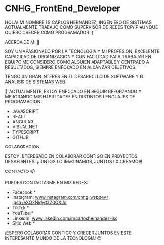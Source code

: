 # CNHG_FrontEnd_Developer

HOLA! MI NOMBRE ES CARLOS HERNANDEZ, INGENIERO DE SISTEMAS 
ACTUALMENTE TRABAJO COMO SUPERVISOR DE REDES TCP/IP AUNQUE QUIERO CRECER COMO PROGRAMADOR ;)

ACERCA DE MI 👀

 SOY UN APASIONADO POR LA TECNOLOGIA Y MI PROFESION, EXCELENTE CAPACIDAD DE ORGANIZACION Y CON FACILIDAD PARA TRABAJAR EN EQUIPO
 ME CONSIDERO COMO ALGUIEN ADAPTABLE Y CENTRADO A RESULTADOS, SIEMPRE ENFOCADO EN ALCANZAR OBJETIVOS.

 TENGO UN GRAN INTERES EN EL DESARROLLO DE SOFTWARE Y EL ANALISIS DE SISTEMAS WEB.

 🌱 ACTUALMENTE, ESTOY ENFOCADO EN SEGUIR REFORZANDO Y MEJORANDO MIS HABILIDADES EN DISTINTOS LENGUAJES DE PROGRAMACION:


- JAVASCRIPT
- REACT
- ANGULAR
- VISUAL.NET
- TYPESCRIPT
- GITHUB 

COLABORACION *-*

 ESTOY INTERESADO EN COLABORAR CONTIGO EN PROYECTOS DESAFIANTES. ¡JUNTOS LO IMAGINAMOS, JUNTOS LO CREAMOS!

CONTACTO 📫

 PUEDES CONTACTARME EN MIS REDES:

 - Facebook *
 - Instagram: www.instagram.com/cnhg_webdev?igsh=eXQ2NjdydGZ0OXJo
 - TikTok *
 - YouTube *
 - LinkedIn:  www.linkedin.com/in/carloshernandez-isc
 - Sitio Web *

¡ESPERO COLABORAR CONTIGO Y CRECER JUNTOS EN ESTE INTERESANTE MUNDO DE LA TECNOLOGIA! 😊
